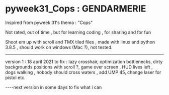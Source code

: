 # pyweek31_Cops : GENDARMERIE

Inspired from pyweek 31's thema : "Cops"

Not rated, out of time , but for learning coding , for sharing and for fun

Shoot em up with scroll and TMX tiled files , made with linux and python 3.8.5 ,
should work on windows (Mac ?), not tested.

-----------------------------

version 1 : 18 april 2021
to fix : lazy crosshair, optimization bottlenecks, dirty backgrounds positions with scroll ?, game over screen , HUD lives left , dogs walking , 
nobody should cross waters , add UMP 45, change laser for pistol
etc.


----next version in some days to fix what i can 
